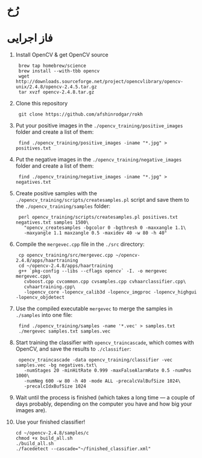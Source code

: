 رُخ
=====
# فاز اجرایی

1. Install OpenCV & get OpenCV source

        brew tap homebrew/science
        brew install --with-tbb opencv
        wget http://downloads.sourceforge.net/project/opencvlibrary/opencv-unix/2.4.8/opencv-2.4.5.tar.gz
        tar xvzf opencv-2.4.8.tar.gz

2. Clone this repository

        git clone https://github.com/afshinrodgar/rokh

3. Put your positive images in the `./opencv_training/positive_images` folder and create a list
of them:

        find ./opencv_training/positive_images -iname "*.jpg" > positives.txt

4. Put the negative images in the `./opencv_training/negative_images` folder and create a list of them:

        find ./opencv_training/negative_images -iname "*.jpg" > negatives.txt

5. Create positive samples with the `./opencv_training/scripts/createsamples.pl` script and save them
to the `./opencv_training/samples` folder:

        perl opencv_training/scripts/createsamples.pl positives.txt negatives.txt samples 1500\
          "opencv_createsamples -bgcolor 0 -bgthresh 0 -maxxangle 1.1\
          -maxyangle 1.1 maxzangle 0.5 -maxidev 40 -w 80 -h 40"

6. Compile the `mergevec.cpp` file in the `./src` directory:

        cp opencv_training/src/mergevec.cpp ~/opencv-2.4.8/apps/haartraining
        cd ~/opencv-2.4.8/apps/haartraining
        g++ `pkg-config --libs --cflags opencv` -I. -o mergevec mergevec.cpp\
          cvboost.cpp cvcommon.cpp cvsamples.cpp cvhaarclassifier.cpp\
          cvhaartraining.cpp\
          -lopencv_core -lopencv_calib3d -lopencv_imgproc -lopencv_highgui -lopencv_objdetect

7. Use the compiled executable `mergevec` to merge the samples in `./samples`
into one file:

        find ./opencv_training/samples -name '*.vec' > samples.txt
        ./mergevec samples.txt samples.vec

8. Start training the classifier with `opencv_traincascade`, which comes with
OpenCV, and save the results to `./classifier`:

        opencv_traincascade -data opencv_training/classifier -vec samples.vec -bg negatives.txt\
          -numStages 20 -minHitRate 0.999 -maxFalseAlarmRate 0.5 -numPos 1000\
          -numNeg 600 -w 80 -h 40 -mode ALL -precalcValBufSize 1024\
          -precalcIdxBufSize 1024

9. Wait until the process is finished (which takes a long time — a couple of
days probably, depending on the computer you have and how big your images are).

10. Use your finished classifier!

        cd ~/opencv-2.4.8/samples/c
        chmod +x build_all.sh
        ./build_all.sh
        ./facedetect --cascade="~/finished_classifier.xml"
